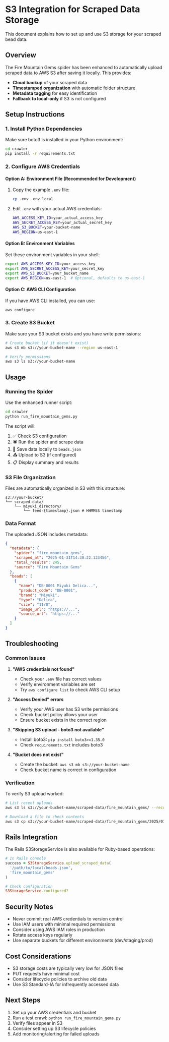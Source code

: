 # S3 Integration for Scraped Data Storage

This document explains how to set up and use S3 storage for your scraped bead data.

## Overview

The Fire Mountain Gems spider has been enhanced to automatically upload scraped data to AWS S3 after saving it locally. This provides:

- **Cloud backup** of your scraped data
- **Timestamped organization** with automatic folder structure
- **Metadata tagging** for easy identification
- **Fallback to local-only** if S3 is not configured

## Setup Instructions

### 1. Install Python Dependencies

Make sure boto3 is installed in your Python environment:

```bash
cd crawler
pip install -r requirements.txt
```

### 2. Configure AWS Credentials

#### Option A: Environment File (Recommended for Development)
1. Copy the example `.env` file:
   ```bash
   cp .env .env.local
   ```

2. Edit `.env` with your actual AWS credentials:
   ```bash
   AWS_ACCESS_KEY_ID=your_actual_access_key
   AWS_SECRET_ACCESS_KEY=your_actual_secret_key
   AWS_S3_BUCKET=your-bucket-name
   AWS_REGION=us-east-1
   ```

#### Option B: Environment Variables
Set these environment variables in your shell:
```bash
export AWS_ACCESS_KEY_ID=your_access_key
export AWS_SECRET_ACCESS_KEY=your_secret_key
export AWS_S3_BUCKET=your_bucket_name
export AWS_REGION=us-east-1  # Optional, defaults to us-east-1
```

#### Option C: AWS CLI Configuration
If you have AWS CLI installed, you can use:
```bash
aws configure
```

### 3. Create S3 Bucket

Make sure your S3 bucket exists and you have write permissions:

```bash
# Create bucket (if it doesn't exist)
aws s3 mb s3://your-bucket-name --region us-east-1

# Verify permissions
aws s3 ls s3://your-bucket-name
```

## Usage

### Running the Spider

Use the enhanced runner script:

```bash
cd crawler
python run_fire_mountain_gems.py
```

The script will:
1. ✅ Check S3 configuration
2. 🕷️ Run the spider and scrape data
3. 💾 Save data locally to `beads.json`
4. 📤 Upload to S3 (if configured)
5. 📋 Display summary and results

### S3 File Organization

Files are automatically organized in S3 with this structure:

```
s3://your-bucket/
└── scraped-data/
    └── miyuki_directory/
        └── feed-{timestamp}.json # HHMMSS timestamp
```

### Data Format

The uploaded JSON includes metadata:

```json
{
  "metadata": {
    "spider": "fire_mountain_gems",
    "scraped_at": "2025-01-31T14:30:22.123456",
    "total_results": 245,
    "source": "Fire Mountain Gems"
  },
  "beads": [
    {
      "name": "DB-0001 Miyuki Delica...",
      "product_code": "DB-0001",
      "brand": "Miyuki",
      "type": "Delica",
      "size": "11/0",
      "image_url": "https://...",
      "source_url": "https://..."
    }
  ]
}
```

## Troubleshooting

### Common Issues

1. **"AWS credentials not found"**
   - Check your `.env` file has correct values
   - Verify environment variables are set
   - Try `aws configure list` to check AWS CLI setup

2. **"Access Denied" errors**
   - Verify your AWS user has S3 write permissions
   - Check bucket policy allows your user
   - Ensure bucket exists in the correct region

3. **"Skipping S3 upload - boto3 not available"**
   - Install boto3: `pip install boto3>=1.35.0`
   - Check `requirements.txt` includes boto3

4. **"Bucket does not exist"**
   - Create the bucket: `aws s3 mb s3://your-bucket-name`
   - Check bucket name is correct in configuration

### Verification

To verify S3 upload worked:

```bash
# List recent uploads
aws s3 ls s3://your-bucket-name/scraped-data/fire_mountain_gems/ --recursive

# Download a file to check contents
aws s3 cp s3://your-bucket-name/scraped-data/fire_mountain_gems/2025/01/31/143022/beads.json ./downloaded.json
```

## Rails Integration

The Rails S3StorageService is also available for Ruby-based operations:

```ruby
# In Rails console
success = S3StorageService.upload_scraped_data(
  '/path/to/local/beads.json', 
  'fire_mountain_gems'
)

# Check configuration
S3StorageService.configured?
```

## Security Notes

- Never commit real AWS credentials to version control
- Use IAM users with minimal required permissions
- Consider using AWS IAM roles in production
- Rotate access keys regularly
- Use separate buckets for different environments (dev/staging/prod)

## Cost Considerations

- S3 storage costs are typically very low for JSON files
- PUT requests have minimal cost
- Consider lifecycle policies to archive old data
- Use S3 Standard-IA for infrequently accessed data

## Next Steps

1. Set up your AWS credentials and bucket
2. Run a test crawl: `python run_fire_mountain_gems.py`
3. Verify files appear in S3
4. Consider setting up S3 lifecycle policies
5. Add monitoring/alerting for failed uploads
